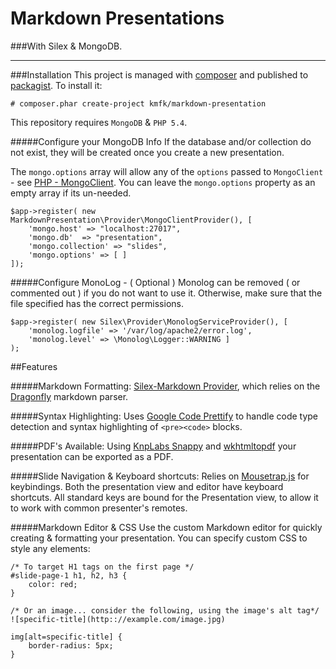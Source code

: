 # Markdown Presentations
###With Silex & MongoDB. 

---

###Installation
This project is managed with [composer](http://getcomposer.org/) and published to [packagist](https://packagist.org/packages/kmfk/markdown-presentation). To install it:

	# composer.phar create-project kmfk/markdown-presentation


This repository requires `MongoDB` & `PHP 5.4`. 

#####Configure your MongoDB Info
If the database and/or collection do not exist, they will be created once you create a new presentation. 

The `mongo.options` array will allow any of the `options` passed to `MongoClient` - see [PHP - MongoClient](http://php.net/manual/en/class.mongoclient.php).  You can leave the `mongo.options` property as an empty array if its un-needed.

	$app->register( new MarkdownPresentation\Provider\MongoClientProvider(), [ 
		'mongo.host' => "localhost:27017",
		'mongo.db'	=> "presentation",
		'mongo.collection' => "slides",
		'mongo.options' => [ ]
	]);

#####Configure MonoLog - ( Optional )
Monolog can be removed ( or commented out ) if you do not want to use it.  Otherwise, make sure that the file specified has the correct permissions.

	$app->register( new Silex\Provider\MonologServiceProvider(), [ 
		'monolog.logfile' => '/var/log/apache2/error.log', 
		'monolog.level' => \Monolog\Logger::WARNING ] 
	);


##Features

#####Markdown Formatting:
[Silex-Markdown Provider](https://github.com/nicl/Silex-Markdown), which relies on the [Dragonfly](https://github.com/dflydev/dflydev-markdown) markdown parser.

#####Syntax Highlighting:
Uses [Google Code Prettify](https://code.google.com/p/google-code-prettify/) to handle code type detection and syntax highlighting of `<pre><code>` blocks.

#####PDF's Available:
Using [KnpLabs Snappy](https://github.com/KnpLabs/snappy) and [wkhtmltopdf](http://wkhtmltopdf.googlecode.com/) your presentation can be exported as a PDF.

#####Slide Navigation & Keyboard shortcuts:
Relies on [Mousetrap.js](http://craig.is/killing/mice) for keybindings.
Both the presentation view and editor have keyboard shortcuts. All standard keys are bound for the Presentation view, to allow it to work with common presenter's remotes.

#####Markdown Editor & CSS
Use the custom Markdown editor for quickly creating & formatting your presentation.  You can specify custom CSS to style any elements:

	/* To target H1 tags on the first page */
	#slide-page-1 h1, h2, h3 {
		color: red;
	}

	/* Or an image... consider the following, using the image's alt tag*/
	![specific-title](http:://example.com/image.jpg)
	
	img[alt=specific-title] {
		border-radius: 5px;
	}
